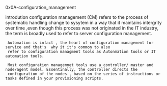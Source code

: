0x0A-configuration_management


   introdution
     configuration management (CM) refers to the process of systematic handling change to sysytem in a way that it maintains 
     intergrity over time ,even though this process was not originated in the IT industry,
     the term is broadly used to refer to server configuration management.

     Automation is infact , the heart of configuration management for service and that's  why it it's common to also
     refer to configuration managment tools as Autonmation tools or IT automation tools.

     Most configuration managemnet tools use a controller/ master and node/agent model. Essentinally, the controller directs the
     configuration of the nodes , based on the series of instructions or tasks defined in your provisioning scripts.
